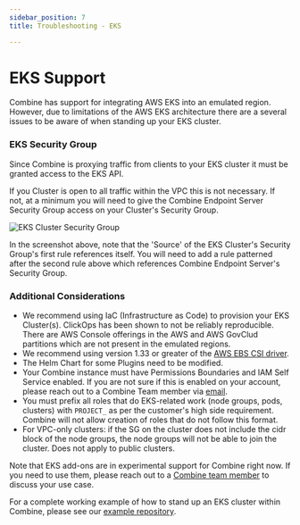 ```yaml
---
sidebar_position: 7
title: Troubleshooting - EKS

---
```


# EKS Support

Combine has support for integrating AWS EKS into an emulated region. However, due to limitations of the AWS EKS architecture there are a several issues to be aware of when standing up your EKS cluster.

### EKS Security Group

Since Combine is proxying traffic from clients to your EKS cluster it must be granted access to the EKS API.

If you Cluster is open to all traffic within the VPC this is not necessary. If not, at a minimum you will need to give the Combine Endpoint Server Security Group access on your Cluster's Security Group.

![EKS Cluster Security Group](/aws/eks-cluster-sg.png)

In the screenshot above, note that the 'Source' of the EKS Cluster's Security Group's first rule references itself. You will need to add a rule patterned after the second rule above which references Combine Endpoint Server's Security Group.

### Additional Considerations

- We recommend using IaC (Infrastructure as Code) to provision your EKS Cluster(s). ClickOps has been shown to not be reliably reproducible. There are AWS Console offerings in the AWS and AWS GovClud partitions which are not present in the emulated regions.
- We recommend using version 1.33 or greater of the <a href="https://github.com/kubernetes-sigs/aws-ebs-csi-driver" target="_blank">AWS EBS CSI driver</a>.
- The Helm Chart for some Plugins need to be modified.
- Your Combine instance must have Permissions Boundaries and IAM Self Service enabled. If you are not sure if this is enabled on your account, please reach out to a Combine Team member via <a href="mailto:service-request@sequoiainc.com">email</a>.
- You must prefix all roles that do EKS-related work (node groups, pods, clusters) with <code>PROJECT_</code> as per the customer's high side requirement. Combine will not allow creation of roles that do not follow this format.
- For VPC-only clusters: if the SG on the cluster does not include the cidr block of the node groups, the node groups will not be able to join the cluster. Does not apply to public clusters.

Note that EKS add-ons are in experimental support for Combine right now. If you need to use them, please reach out to a  <a href="mailto:service-request@sequoiainc.com">Combine team member</a> to discuss your use case.

For a complete working example of how to stand up an EKS cluster within Combine, please see our <a href="https://github.com/Combine-Pathfinder-Palisade/combine-examples/tree/main/combine-eks-example" target="_blank">example repository</a>.
